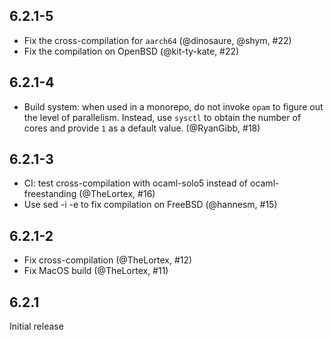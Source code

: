 ## 6.2.1-5

- Fix the cross-compilation for `aarch64` (@dinosaure, @shym, #22)
- Fix the compilation on OpenBSD (@kit-ty-kate, #22)

## 6.2.1-4

- Build system: when used in a monorepo, do not invoke `opam` to figure out the
  level of parallelism. Instead, use `sysctl` to obtain the number of cores and
  provide `1` as a default value. (@RyanGibb, #18)

## 6.2.1-3

- CI: test cross-compilation with ocaml-solo5 instead of ocaml-freestanding
  (@TheLortex, #16)
- Use sed -i -e to fix compilation on FreeBSD (@hannesm, #15)

## 6.2.1-2

- Fix cross-compilation (@TheLortex, #12)
- Fix MacOS build (@TheLortex, #11)

## 6.2.1

Initial release
